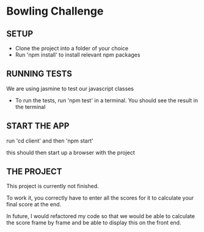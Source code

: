 
Bowling Challenge
=================

## SETUP 

* Clone the project into a folder of your choice
* Run 'npm install' to install relevant npm packages

## RUNNING TESTS

We are using jasmine to test our javascript classes 

* To run the tests, run 'npm test' in a terminal. You should see the result in the terminal

## START THE APP

run 'cd client' and then 'npm start'

this should then start up a browser with the project

## THE PROJECT 

This project is currently not finished. 

To work it, you correctly have to enter all the scores for it to calculate your final score at the end.

In future, I would refactored my code so that we would be able to calculate the score frame by frame and be able to display this on the front end.
